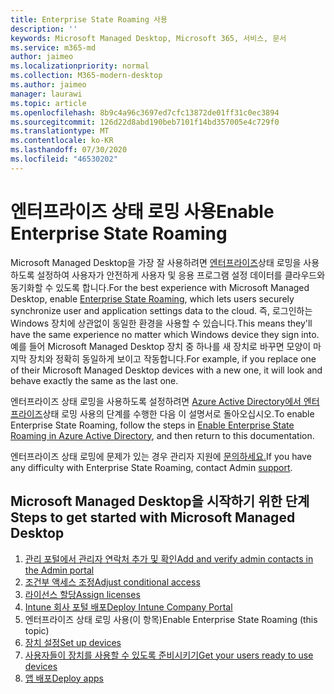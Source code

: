 ```yaml
---
title: Enterprise State Roaming 사용
description: ''
keywords: Microsoft Managed Desktop, Microsoft 365, 서비스, 문서
ms.service: m365-md
author: jaimeo
ms.localizationpriority: normal
ms.collection: M365-modern-desktop
ms.author: jaimeo
manager: laurawi
ms.topic: article
ms.openlocfilehash: 8b9c4a96c3697ed7cfc13872de01ff31c0ec3894
ms.sourcegitcommit: 126d22d8abd190beb7101f14bd357005e4c729f0
ms.translationtype: MT
ms.contentlocale: ko-KR
ms.lasthandoff: 07/30/2020
ms.locfileid: "46530202"
---
```

# <a name="enable-enterprise-state-roaming"></a><span data-ttu-id="6a64e-103">엔터프라이즈 상태 로밍 사용</span><span class="sxs-lookup"><span data-stu-id="6a64e-103">Enable Enterprise State Roaming</span></span>

<span data-ttu-id="6a64e-104">Microsoft Managed Desktop을 가장 잘 사용하려면 [엔터프라이즈](https://docs.microsoft.com/azure/active-directory/devices/enterprise-state-roaming-overview)상태 로밍을 사용하도록 설정하여 사용자가 안전하게 사용자 및 응용 프로그램 설정 데이터를 클라우드와 동기화할 수 있도록 합니다.</span><span class="sxs-lookup"><span data-stu-id="6a64e-104">For the best experience with Microsoft Managed Desktop, enable [Enterprise State Roaming](https://docs.microsoft.com/azure/active-directory/devices/enterprise-state-roaming-overview), which lets users securely synchronize user and application settings data to the cloud.</span></span> <span data-ttu-id="6a64e-105">즉, 로그인하는 Windows 장치에 상관없이 동일한 환경을 사용할 수 있습니다.</span><span class="sxs-lookup"><span data-stu-id="6a64e-105">This means they'll have the same experience no matter which Windows device they sign into.</span></span> <span data-ttu-id="6a64e-106">예를 들어 Microsoft Managed Desktop 장치 중 하나를 새 장치로 바꾸면 모양이 마지막 장치와 정확히 동일하게 보이고 작동합니다.</span><span class="sxs-lookup"><span data-stu-id="6a64e-106">For example, if you replace one of their Microsoft Managed Desktop devices with a new one, it will look and behave exactly the same as the last one.</span></span>

<span data-ttu-id="6a64e-107">엔터프라이즈 상태 로밍을 사용하도록 설정하려면 [Azure Active Directory에서 엔터프라이즈](https://docs.microsoft.com/azure/active-directory/devices/enterprise-state-roaming-enable)상태 로밍 사용의 단계를 수행한 다음 이 설명서로 돌아오십시오.</span><span class="sxs-lookup"><span data-stu-id="6a64e-107">To enable Enterprise State Roaming, follow the steps in [Enable Enterprise State Roaming in Azure Active Directory](https://docs.microsoft.com/azure/active-directory/devices/enterprise-state-roaming-enable), and then return to this documentation.</span></span>

<span data-ttu-id="6a64e-108">엔터프라이즈 상태 로밍에 문제가 있는 경우 관리자 지원에 [문의하세요.](../working-with-managed-desktop/admin-support.md)</span><span class="sxs-lookup"><span data-stu-id="6a64e-108">If you have any difficulty with Enterprise State Roaming, contact Admin [support](../working-with-managed-desktop/admin-support.md).</span></span>

## <a name="steps-to-get-started-with-microsoft-managed-desktop"></a><span data-ttu-id="6a64e-109">Microsoft Managed Desktop을 시작하기 위한 단계</span><span class="sxs-lookup"><span data-stu-id="6a64e-109">Steps to get started with Microsoft Managed Desktop</span></span>

1. [<span data-ttu-id="6a64e-110">관리 포털에서 관리자 연락처 추가 및 확인</span><span class="sxs-lookup"><span data-stu-id="6a64e-110">Add and verify admin contacts in the Admin portal</span></span>](add-admin-contacts.md)
2. [<span data-ttu-id="6a64e-111">조건부 액세스 조정</span><span class="sxs-lookup"><span data-stu-id="6a64e-111">Adjust conditional access</span></span>](conditional-access.md)
3. [<span data-ttu-id="6a64e-112">라이선스 할당</span><span class="sxs-lookup"><span data-stu-id="6a64e-112">Assign licenses</span></span>](assign-licenses.md)
4. [<span data-ttu-id="6a64e-113">Intune 회사 포털 배포</span><span class="sxs-lookup"><span data-stu-id="6a64e-113">Deploy Intune Company Portal</span></span>](company-portal.md)
5. <span data-ttu-id="6a64e-114">엔터프라이즈 상태 로밍 사용(이 항목)</span><span class="sxs-lookup"><span data-stu-id="6a64e-114">Enable Enterprise State Roaming (this topic)</span></span>
6. [<span data-ttu-id="6a64e-115">장치 설정</span><span class="sxs-lookup"><span data-stu-id="6a64e-115">Set up devices</span></span>](set-up-devices.md)
7. [<span data-ttu-id="6a64e-116">사용자들이 장치를 사용할 수 있도록 준비시키기</span><span class="sxs-lookup"><span data-stu-id="6a64e-116">Get your users ready to use devices</span></span>](get-started-devices.md)
8. [<span data-ttu-id="6a64e-117">앱 배포</span><span class="sxs-lookup"><span data-stu-id="6a64e-117">Deploy apps</span></span>](deploy-apps.md)

